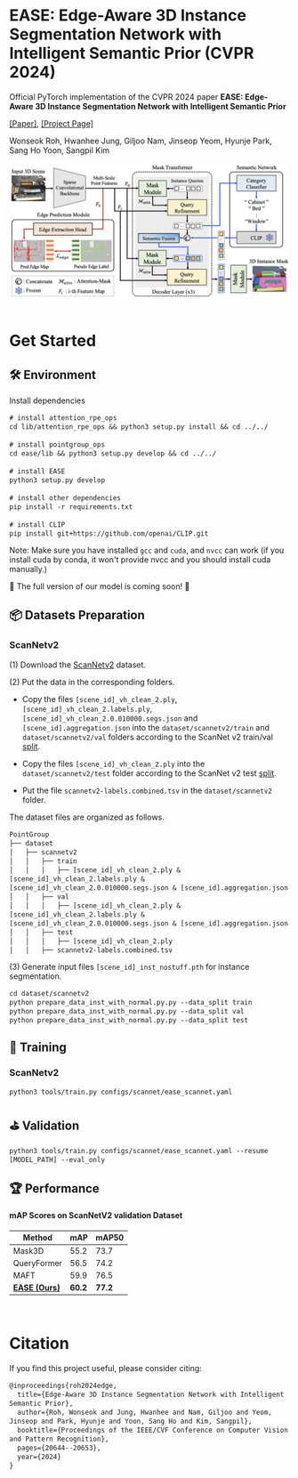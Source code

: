 # EASE: Edge-Aware 3D Instance Segmentation Network with Intelligent Semantic Prior (CVPR 2024)

Official PyTorch implementation of the CVPR 2024 paper **EASE: Edge-Aware 3D Instance Segmentation Network with Intelligent Semantic Prior**

[\[Paper\]](https://openaccess.thecvf.com/content/CVPR2024/papers/Roh_Edge-Aware_3D_Instance_Segmentation_Network_with_Intelligent_Semantic_Prior_CVPR_2024_paper.pdf), [\[Project Page\]](https://kuai-lab.github.io/ease2024/)

Wonseok Roh, Hwanhee Jung, Giljoo Nam, Jinseop Yeom, Hyunje Park, Sang Ho Yoon, Sangpil Kim

<div align="center">
  <img src="figs/EASE.png"/>
</div>

<br>

# Get Started

## 🛠 Environment

Install dependencies
```
# install attention_rpe_ops
cd lib/attention_rpe_ops && python3 setup.py install && cd ../../

# install pointgroup_ops
cd ease/lib && python3 setup.py develop && cd ../../

# install EASE
python3 setup.py develop

# install other dependencies
pip install -r requirements.txt

# install CLIP
pip install git+https://github.com/openai/CLIP.git
```

Note: Make sure you have installed `gcc` and `cuda`, and `nvcc` can work (if you install cuda by conda, it won't provide nvcc and you should install cuda manually.)

👾 The full version of our model is coming soon! 👾

## 📦 Datasets Preparation

### ScanNetv2
(1) Download the [ScanNetv2](http://www.scan-net.org/) dataset.

(2) Put the data in the corresponding folders. 
* Copy the files `[scene_id]_vh_clean_2.ply`,  `[scene_id]_vh_clean_2.labels.ply`,  `[scene_id]_vh_clean_2.0.010000.segs.json`  and `[scene_id].aggregation.json`  into the `dataset/scannetv2/train` and `dataset/scannetv2/val` folders according to the ScanNet v2 train/val [split](https://github.com/ScanNet/ScanNet/tree/master/Tasks/Benchmark). 

* Copy the files `[scene_id]_vh_clean_2.ply` into the `dataset/scannetv2/test` folder according to the ScanNet v2 test [split](https://github.com/ScanNet/ScanNet/tree/master/Tasks/Benchmark). 

* Put the file `scannetv2-labels.combined.tsv` in the `dataset/scannetv2` folder.

The dataset files are organized as follows.
```
PointGroup
├── dataset
│   ├── scannetv2
│   │   ├── train
│   │   │   ├── [scene_id]_vh_clean_2.ply & [scene_id]_vh_clean_2.labels.ply & [scene_id]_vh_clean_2.0.010000.segs.json & [scene_id].aggregation.json
│   │   ├── val
│   │   │   ├── [scene_id]_vh_clean_2.ply & [scene_id]_vh_clean_2.labels.ply & [scene_id]_vh_clean_2.0.010000.segs.json & [scene_id].aggregation.json
│   │   ├── test
│   │   │   ├── [scene_id]_vh_clean_2.ply 
│   │   ├── scannetv2-labels.combined.tsv
```

(3) Generate input files `[scene_id]_inst_nostuff.pth` for instance segmentation.
```
cd dataset/scannetv2
python prepare_data_inst_with_normal.py.py --data_split train
python prepare_data_inst_with_normal.py.py --data_split val
python prepare_data_inst_with_normal.py.py --data_split test
```

## 🎾 Training

### ScanNetv2
```
python3 tools/train.py configs/scannet/ease_scannet.yaml
```

## ⛳ Validation
```
python3 tools/train.py configs/scannet/ease_scannet.yaml --resume [MODEL_PATH] --eval_only
```

## 🏆 Performance

#### mAP Scores on ScanNetV2 validation Dataset
| Method           | mAP | mAP50 |
|------------------|---------|---------|
| Mask3D           | 55.2    | 73.7    |
| QueryFormer      | 56.5    | 74.2    |
| MAFT             | 59.9    | 76.5    |
| **[EASE (Ours)](https://drive.google.com/file/d/18pGy5Zb-cejCHXR_dM-6ubrB0j66zOJv/view?usp=drive_link)**      | **60.2**    | **77.2**    |

<br>

# Citation
If you find this project useful, please consider citing:

```
@inproceedings{roh2024edge,
  title={Edge-Aware 3D Instance Segmentation Network with Intelligent Semantic Prior},
  author={Roh, Wonseok and Jung, Hwanhee and Nam, Giljoo and Yeom, Jinseop and Park, Hyunje and Yoon, Sang Ho and Kim, Sangpil},
  booktitle={Proceedings of the IEEE/CVF Conference on Computer Vision and Pattern Recognition},
  pages={20644--20653},
  year={2024}
}
```
